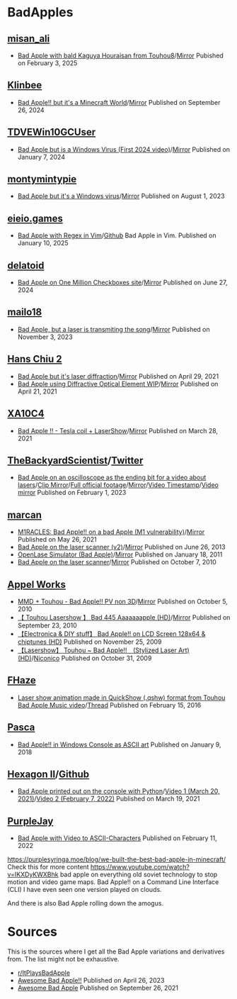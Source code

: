 # BadApples

## [misan_ali](https://www.tiktok.com/@misan_ali)
- [Bad Apple with bald Kaguya Houraisan from Touhou8](https://www.tiktok.com/@misan_ali/video/7466798468321856801)/[Mirror](https://www.youtube.com/watch?v=2nYZxMmlYe4) Pubished on February 3, 2025

## [Klinbee](https://www.youtube.com/@Klinbee)
- [Bad Apple!! but it's a Minecraft World](https://www.youtube.com/watch?v=RN3QW9SVnds)/[Mirror](https://www.youtube.com/watch?v=sdF9y3UFR58) Published on September 26, 2024

## [TDVEWin10GCUser](https://www.youtube.com/@TDVEWin10GCUser)
- [Bad Apple but is a Windows Virus (First 2024 video)](https://www.youtube.com/watch?v=eFSVK3B7yTs)/[Mirror](https://www.youtube.com/watch?v=kjTYVHcTA-E) Published on January 7, 2024

## [montymintypie](https://www.youtube.com/@montymintypie)
- [Bad Apple but it's a Windows virus](https://www.youtube.com/watch?v=EZpZwunMzuE)/[Mirror](https://www.youtube.com/watch?v=59ZUIo--uZ0) Published on August 1, 2023

## [eieio.games](https://eieio.games/)
- [Bad Apple with Regex in Vim](https://eieio.games/blog/bad-apple-with-regex-in-vim/)/[Github](https://github.com/nolenroyalty/vim-badapple) Bad Apple in Vim. Published on January 10, 2025

## [delatoid](https://x.com/delatoid)
- [Bad Apple on One Million Checkboxes site](https://x.com/delatoid/status/1806130369269580081)/[Mirror](https://www.youtube.com/watch?v=-ux6GKlkMt8) Published on June 27, 2024

## [mailo18](https://www.reddit.com/user/mailo18/)
- [Bad Apple, but a laser is transmiting the song](https://www.reddit.com/r/touhou/comments/17mk9yb/bad_apple_but_a_laser_is_transmiting_the_song/)/[Mirror](https://www.youtube.com/watch?v=vLC1KZ5u2pc&feature=youtu.be) Published on November 3, 2023

## [Hans Chiu 2](https://www.youtube.com/@hanschiu3d)
- [Bad Apple but it's laser diffraction](https://www.youtube.com/watch?v=3rBrQOcH6o0)/[Mirror](https://www.youtube.com/watch?v=j8P3HhXT0WI) Published on April 29, 2021
- [Bad Apple using Diffractive Optical Element WIP](https://www.youtube.com/watch?v=G_HDjA2D59E)/[Mirror](https://www.youtube.com/watch?v=CpaZAY6Z6MU) Published on April 21, 2021

## [XA10C4](https://www.youtube.com/@XA10C49876)
- [Bad Apple !! - Tesla coil + LaserShow](https://www.youtube.com/watch?v=nNC6aTSKiwk)/[Mirror](https://www.youtube.com/watch?v=yNQRabM6H10) Published on March 28, 2021

## [TheBackyardScientist](https://www.youtube.com/@TheBackyardScientist)/[Twitter](https://x.com/ChemicalKevy)
- [Bad Apple on an oscilloscope as the ending bit for a video about lasers](https://x.com/TouhouHijackLOL/status/1858267297414307863)/[Clip Mirror](https://files.catbox.moe/4gomjs.mp4)/[Full official footage](https://x.com/ChemicalKevy/status/1620995433870036993)/[Mirror](https://files.catbox.moe/1xtjtt.mp4)/[Video Timestamp](https://www.youtube.com/watch?v=SXeeRgEY2UE&t=660s)/[Video mirror](https://www.youtube.com/watch?v=7XiV2VmJTzw) Published on  February 1, 2023

## [marcan](https://www.youtube.com/@marcan42)
- [M1RACLES: Bad Apple!! on a bad Apple (M1 vulnerability)](https://www.youtube.com/watch?v=hLQKrEh6w7M)/[Mirror](https://www.youtube.com/watch?v=FD4W6q7IAh8) Published on May 26, 2021
- [Bad Apple on the laser scanner (v2)](https://www.youtube.com/watch?v=5A9Eh6D-K_g)/[Mirror](https://www.youtube.com/watch?v=d0XLWCG3bmY) Published on June 26, 2013
- [OpenLase Simulator (Bad Apple)](https://www.youtube.com/watch?v=H9rfNG0tqzs)/[Mirror](https://www.youtube.com/watch?v=q02aPmqkZ6M) Published on January 18, 2011
- [Bad Apple on the laser scanner](https://www.youtube.com/watch?v=uJaAYD0YT44)/[Mirror](https://www.youtube.com/watch?v=rSDfaxBS4To) Published on October 7, 2010

## [Appel Works](https://www.youtube.com/@AppelWorksC)
- [MMD + Touhou - Bad Apple!! PV non 3D](https://www.youtube.com/watch?v=7n13wZzPTgw)/[Mirror](https://www.youtube.com/watch?v=j-_swF-8qcY) Published on October 5, 2010
- [【 Touhou Lasershow 】 Bad 445 Aaaaaaapple (HD)](https://www.youtube.com/watch?v=UkJ_9bBn-Hc)/[Mirror](https://www.youtube.com/watch?v=fvvEPVqnTNY) Published on September 23, 2010
- [【Electronica & DIY stuff】 Bad Apple!! on LCD Screen 128x64 & chiptunes (HD)](https://www.youtube.com/watch?v=FDBVCNdWQCk) Published on November 25, 2009
- [【Lasershow】 Touhou ~ Bad Apple!!　(Stylized Laser Art) (HD)](https://www.youtube.com/watch?v=nKavqWoifWA)/[Niconico](https://www.nicovideo.jp/watch/sm8853380) Published on October 31, 2009

## [FHaze](https://www.youtube.com/@FHaze7)
- [Laser show animation made in QuickShow (.qshw) format from Touhou Bad Apple Music video](https://www.youtube.com/watch?v=IqGk_c-6ML4)/[Thread](https://www.photonlexicon.com/forums/showthread.php/25192-QuickShow-Touhou-Bad-Apple) Published on February 15, 2016

## [Pasca](https://github.com/Pasc99)
- [Bad Apple!! in Windows Console as ASCII art](https://github.com/Pasc99/text2BAinWinConsole) Published on January 9, 2018

## [Hexagon II](https://www.youtube.com/@HexagonII)/[Github](https://github.com/CalvinLoke)
- [Bad Apple printed out on the console with Python](https://github.com/CalvinLoke/bad-apple)/[Video 1 (March 20, 2021)](https://www.youtube.com/watch?v=AZfrXrk3ZHc)/[Video 2 (February 7, 2022)](https://www.youtube.com/watch?v=bKWNj9efQUE) Published on March 19, 2021

## [PurpleJay](https://www.youtube.com/@purplejay8030)
- [Bad Apple with Video to ASCII-Characters](https://www.youtube.com/watch?v=cs5IG3gt18g) Published on February 11, 2022

https://purplesyringa.moe/blog/we-built-the-best-bad-apple-in-minecraft/ Check this for more content
https://www.youtube.com/watch?v=IKXDyKWXBhk
bad apple on everything old soviet technology to stop motion and video game maps.
 Bad Apple!! on a Command Line Interface (CLI)
I have even seen one version played on clouds.

And there is also Bad Apple rolling down the amogus. 

# Sources
This is the sources where I get all the Bad Apple variations and derivatives from. The list might not be exhaustive.
- [r/ItPlaysBadApple](https://www.reddit.com/r/ItPlaysBadApple)
- [Awesome Bad Apple!!](https://github.com/oofdere/awesome-badapple) Published on April 26, 2023
- [Awesome Bad Apple](https://github.com/sortedcord/awesome-bad-apple) Published on September 26, 2021
